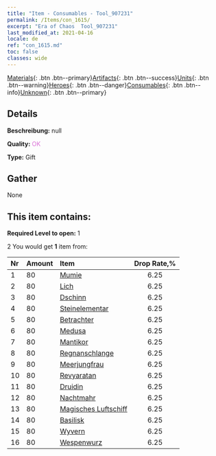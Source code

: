 ```yaml
---
title: "Item - Consumables - Tool_907231"
permalink: /Items/con_1615/
excerpt: "Era of Chaos  Tool_907231"
last_modified_at: 2021-04-16
locale: de
ref: "con_1615.md"
toc: false
classes: wide
---
```

 [Materials](/de/Items/){: .btn .btn--primary}[Artifacts](/de/Items/Artifacts/){: .btn .btn--success}[Units](/de/Items/Units/){: .btn .btn--warning}[Heroes](/de/Items/Heroes/){: .btn .btn--danger}[Consumables](/de/Items/Consumables/){: .btn .btn--info}[Unknown](/de/Items/Unknown/){: .btn .btn--primary}

## Details
 **Beschreibung:** null

 **Quality:** <span style="color: #DA70D6">OK</span>

 **Type:** Gift

## Gather

  None

## This item contains:

 **Required Level to open:** 1

 2 You would get **1** item  from:

  | Nr | Amount |     Item    | Drop Rate,% |
  |:---|:-------|:------------|:---------:|
  | 1 | 80 | [Mumie](/de/Items/unt_215/) | 6.25 | 
  | 2 | 80 | [Lich](/de/Items/unt_212/) | 6.25 | 
  | 3 | 80 | [Dschinn](/de/Items/unt_239/) | 6.25 | 
  | 4 | 80 | [Steinelementar](/de/Items/unt_266/) | 6.25 | 
  | 5 | 80 | [Betrachter](/de/Items/unt_246/) | 6.25 | 
  | 6 | 80 | [Medusa](/de/Items/unt_247/) | 6.25 | 
  | 7 | 80 | [Mantikor](/de/Items/unt_249/) | 6.25 | 
  | 8 | 80 | [Regnanschlange](/de/Items/unt_276/) | 6.25 | 
  | 9 | 80 | [Meerjungfrau](/de/Items/unt_277/) | 6.25 | 
  | 10 | 80 | [Revyaratan](/de/Items/unt_280/) | 6.25 | 
  | 11 | 80 | [Druidin](/de/Items/unt_206/) | 6.25 | 
  | 12 | 80 | [Nachtmahr](/de/Items/unt_233/) | 6.25 | 
  | 13 | 80 | [Magisches Luftschiff](/de/Items/unt_242/) | 6.25 | 
  | 14 | 80 | [Basilisk](/de/Items/unt_256/) | 6.25 | 
  | 15 | 80 | [Wyvern](/de/Items/unt_258/) | 6.25 | 
  | 16 | 80 | [Wespenwurz](/de/Items/unt_260/) | 6.25 | 
